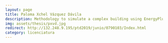 ```yaml
---
layout: page
title: Paloma Xchel Vázquez Dávila
description: Methodology to simulate a complex building using EnergyPlus; detailed case study for building 3.1  
img: assets/thesis/pxvd.jpg
redirect: http://132.248.9.195/ptd2019/junio/0790103/Index.html
category: licenciatura
---
```

